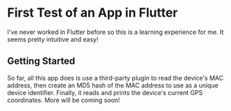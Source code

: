 # First Test of an App in Flutter

I've never worked in Flutter before so this is a learning experience for me. It seems pretty intuitive and easy!

## Getting Started

So far, all this app does is use a third-party plugin to read the device's MAC address, then create an MD5 hash of the MAC address to use as a unique device identifier. Finally, it reads and prints the device's current GPS coordinates. More will be coming soon!
